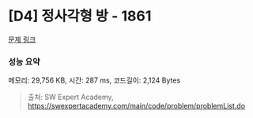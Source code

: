 # [D4] 정사각형 방 - 1861 

[문제 링크](https://swexpertacademy.com/main/code/problem/problemDetail.do?contestProbId=AV5LtJYKDzsDFAXc) 

### 성능 요약

메모리: 29,756 KB, 시간: 287 ms, 코드길이: 2,124 Bytes



> 출처: SW Expert Academy, https://swexpertacademy.com/main/code/problem/problemList.do
